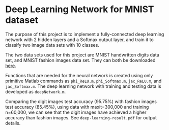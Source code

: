 # Deep Learning Network for MNIST dataset

The purpose of this project is to implement a fully-connected deep learning network with 2 hidden layers and a Softmax output layer, and train it to classify two image data sets with 10 classes. 

The two data sets used for this project are MNIST handwritten digits data set, and MNIST fashion images data set. They can both be downloaded [here](http://yann.lecun.com/exdb/mnist/).

Functions that are needed for the neural network is created using only primitive Matlab commands as `phi_ReLU.m`, `phi_Softmax.m`, `jac_ReLU.m`, and `jac_Softmax.m`. The deep learning network with training and testing data is developed as `deepNetwork.m`.

Comparing the digit images test accuracy (95.75%) with fashion images test accuracy (85.45%), using data with maxit=300,000 and training n=60,000, we can see that the digit images have achieved a higher accuracy than fashion images. See `deep-learning-result.pdf` for output details. 
